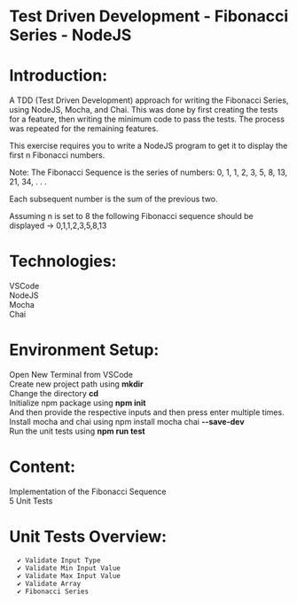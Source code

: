 # Test Driven Development - Fibonacci Series - NodeJS

# Introduction:

A TDD (Test Driven Development) approach for writing the Fibonacci Series, using NodeJS, Mocha, and Chai. This was done by first creating the tests for a feature, then writing the minimum code to pass the tests. The process was repeated for the remaining features.

This exercise requires you to write a NodeJS program to get it to display the first n Fibonacci numbers.

Note: The Fibonacci Sequence is the series of numbers: 0, 1, 1, 2, 3, 5, 8, 13, 21, 34, . . .



Each subsequent number is the sum of the previous two.

Assuming n is set to 8 the following Fibonacci sequence should be displayed -> 0,1,1,2,3,5,8,13

# Technologies:
VSCode   
NodeJS  
Mocha  
Chai  

# Environment Setup:
Open New Terminal from VSCode  
Create new project path using **mkdir <appname>**  
Change the directory **cd <apppath>**  
Initialize npm package using **npm init**  
And then provide the respective inputs and then press enter multiple times.  
Install mocha and chai using npm install mocha chai **--save-dev**  
Run the unit tests using **npm run test**  


# Content:
Implementation of the Fibonacci Sequence  
5 Unit Tests   


# Unit Tests Overview:
	  ✔ Validate Input Type
      ✔ Validate Min Input Value
      ✔ Validate Max Input Value
      ✔ Validate Array
      ✔ Fibonacci Series
